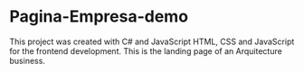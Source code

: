 # Pagina-Empresa-demo
This project was created with C# and JavaScript HTML, CSS and JavaScript for the frontend development. 
This is the landing page of an Arquitecture business.
